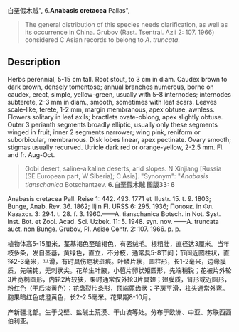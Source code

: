 白垩假木贼",
6.**Anabasis cretacea** Pallas",

> The general distribution of this species needs clarification, as well as its occurrence in China. Grubov (Rast. Tsentral. Azii 2: 107. 1966) considered C Asian records to belong to *A*. *truncata*.

## Description
Herbs perennial, 5-15 cm tall. Root stout, to 3 cm in diam. Caudex brown to dark brown, densely tomentose; annual branches numerous, borne on caudex, erect, simple, yellow-green, usually with 5-8 internodes; internodes subterete, 2-3 mm in diam., smooth, sometimes with leaf scars. Leaves scale-like, terete, 1-2 mm, margin membranous, apex obtuse, awnless. Flowers solitary in leaf axils; bractlets ovate-oblong, apex slightly obtuse. Outer 3 perianth segments broadly elliptic, usually only these segments winged in fruit; inner 2 segments narrower; wing pink, reniform or suborbicular, membranous. Disk lobes linear, apex pectinate. Ovary smooth; stigmas usually recurved. Utricle dark red or orange-yellow, 2-2.5 mm. Fl. and fr. Aug-Oct.

> Gobi desert, saline-alkaline deserts, arid slopes. N Xinjiang [Russia (SE European part, W Siberia); C Asia].
  "Synonym": "*Anabasis* *tianschanica* Botschantzev.
**6.白垩假木贼 图版33: 6**

Anabasis cretacea Pall. Reise 1: 442. 493. 1771 et Illustr. 15. t. 9. 1803; Bunge, Anab. Rev. 36. 1862; Iljin Fl. URSS 6: 295. 1936; Полояк. in Фл. Казахст. 3: 294. t. 28. f. 3. 1960.——A. tianschanica Botsch. in Not. Syst. Inst. Bot. et Zool. Acad. Sci. Uzbek. 11: 5. 1948. syn. nov. ——A. truncata auct. non Bunge. Grubov, Pl. Asiae Centr. 2: 107. 1966. p. p.

植物体高5-15厘米，茎基褐色至暗褐色，有密绒毛。根粗壮，直径达3厘米。当年枝多条，发自茎基，黄绿色，直立，不分枝，通常具5-8节间；节间近圆柱状，直径2-3毫米，平滑，有时具伤疤状斑痕。叶鳞片状，圆柱形，长1-2毫米，边缘膜质，先端钝，无刺状尖。花单生叶腋，小苞片卵状矩圆形，先端稍锐；花被片外轮3片宽椭圆形，内轮2片较狭，果时通常仅外轮3片具翅；翅膜质，肾形或近圆形，粉红色（干后淡黄色）；花盘裂片条形，顶端蓖齿状；子房平滑，柱头通常外弯。胞果暗红色或澄黄色，长2-2.5毫米。花果期8-10月。

产新疆北部。生于戈壁、盐碱土荒漠、干山坡等处。分布于欧洲、中亚、苏联西西伯利亚。

